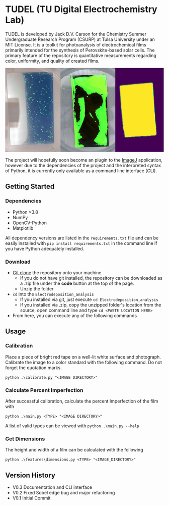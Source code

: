 # TUDEL (TU Digital Electrochemistry Lab)

TUDEL is developed by Jack D.V. Carson for the Chemistry Summer Undergraduate Research Program (CSURP) at Tulsa University under an MIT License. 
It is a toolkit for photoanalysis of electrochemical films primarily intended for the synthesis of Perovskite-based solar cells. The primary feature of the
repository is quantitative measurements regarding color, uniformity, and quality of created films.

![TUDEL Examples](/imgs/random/tudel%20banner.png)

The project will hopefully soon become an plugin to the [ImageJ](https://imagej.nih.gov/ij/) application, however due to the dependencies of the project 
and the interpreted syntax of Python, it is currently only available as a command line interface (CLI).

## Getting Started
### Dependencies
- Python >3.8
- NumPy
- OpenCV-Python
- Matplotlib

All dependency versions are listed in the `requirements.txt` file and can be easily installed with
`pip install requirements.txt` in the command line if you have Python adequately installed.

### Download
- [Git clone](https://github.com/git-guides/git-clone) the repository onto your machine
  - If you do not have git installed, the repository can be downloaded as a .zip file under the **code** button at the top of the page.
  - Unzip the folder
- `cd` into the `Electrodeposition_analysis`
  - If you installed via git, just execute `cd Electrodeposition_analysis`
  - If you installed via .zip, copy the unzipped folder's location from the source, open command line and type `cd <PASTE LOCATION HERE>`
- From here, you can execute any of the following commands

## Usage

### Calibration

Place a piece of bright red tape on a well-lit white surface and photograph. Calibrate the image to a color standard
with the following command. Do not forget the quotation marks.
```shell
python .\calibrate.py "<IMAGE DIRECTORY>"
```

### Calculate Percent Imperfection

After successful calibration, calculate the percent Imperfection of the film with
```shell
python .\main.py <TYPE> "<IMAGE DIRECTORY>"
```
A list of valid types can be viewed with `python .\main.py --help`


### Get Dimensions

The height and width of a film can be calculated with the following
```shell
python .\features\dimensions.py <TYPE> "<IMAGE_DIRECTORY>"
```


## Version History
- V0.3 Documentation and CLI interface
- V0.2 Fixed Sobel edge bug and major refactoring
- V0.1 Initial Commit
